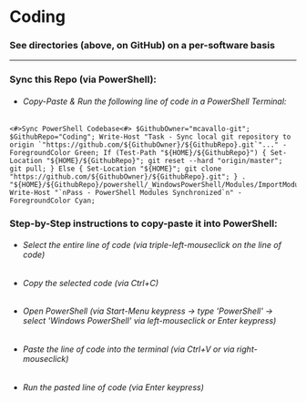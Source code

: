 # Coding

### See directories (above, on GitHub) on a per-software basis

***
### Sync this Repo (via PowerShell):
* ###### Copy-Paste & Run the following line of code in a PowerShell Terminal:
```
<#>Sync PowerShell Codebase<#> $GithubOwner="mcavallo-git"; $GithubRepo="Coding"; Write-Host "Task - Sync local git repository to origin `"https://github.com/${GithubOwner}/${GithubRepo}.git`"..." -ForegroundColor Green; If (Test-Path "${HOME}/${GithubRepo}") { Set-Location "${HOME}/${GithubRepo}"; git reset --hard "origin/master"; git pull; } Else { Set-Location "${HOME}"; git clone "https://github.com/${GithubOwner}/${GithubRepo}.git"; } . "${HOME}/${GithubRepo}/powershell/_WindowsPowerShell/Modules/ImportModules.ps1"; Write-Host "`nPass - PowerShell Modules Synchronized`n" -ForegroundColor Cyan;
```
### Step-by-Step instructions to copy-paste it into PowerShell:
* ###### Select the entire line of code (via triple-left-mouseclick on the line of code)
* ###### Copy the selected code (via Ctrl+C)
* ###### Open PowerShell (via Start-Menu keypress -> type 'PowerShell' -> select 'Windows PowerShell' via left-mouseclick or Enter keypress)
* ###### Paste the line of code into the terminal (via Ctrl+V or via right-mouseclick)
* ###### Run the pasted line of code (via Enter keypress)
